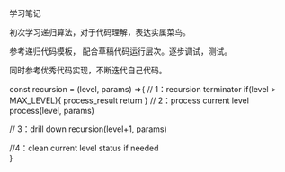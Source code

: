 学习笔记  

初次学习递归算法，对于代码理解，表达实属菜鸟。

参考递归代码模板， 配合草稿代码运行层次。逐步调试，测试。

同时参考优秀代码实现，不断迭代自己代码。


const recursion = (level, params) =>{
   // 1：recursion terminator
   if(level > MAX_LEVEL){
     process_result
     return 
   }
   // 2：process current level
   process(level, params)
   
   // 3：drill down
   recursion(level+1, params)
   
   //4：clean current level status if needed   
}
